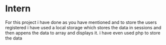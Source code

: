 # Intern


For this project i have done as you have mentioned and to store the users registered i have used a local storage which stores the data in sessions and then appens the data to array and displays it.
 i have even used php to store the data 
